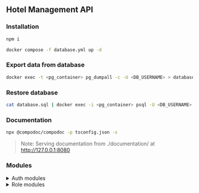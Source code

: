 ## Hotel Management API

### Installation

```bash
npm i

docker compose -f database.yml up -d
```

### Export data from database
```bash
docker exec -t <pg_container> pg_dumpall -c -U <DB_USERNAME> > database.sql
```

### Restore database
```bash
cat database.sql | docker exec -i <pg_container> psql -U <DB_USERNAME> -d <DB_NAME>
```

### Documentation

```bash
npx @compodoc/compodoc -p tsconfig.json -s
```

> Note: Serving documentation from ./documentation/ at <http://127.0.0.1:8080>

### Modules

<details>
<summary>Auth modules</summary>

Source: [src](src/v1/auth)

| Routes  | Method | Description | Key | More |
| :--: | :--: | :-- | :-- | :--: |
| `v1/auth/login`  | POST | User login | `userName`: string, `password`: string | Body |
| `v1/auth/register`  | POST | User registration | `userName`: string, `password`: string, `email`: string, `fullName`: string, `phone`: string, `gender`: number, `salary`: number, `city`: string, `country`: string | Body |

</details>

<details>
<summary>Role modules</summary>

Source: [src](src/v1/database/role/)

| Routes  | Method | Description | Key | More |
| :--: | :--: | :-- | :-- | :--: |
| `v1/role`  | GET | Get all roles. | - | - |
| `v1/role`  | POST | Add new role. | `id`: number, `name`: string | Body |
|`v1/role`| PATCH | Update a role by ID | `id`: number, `name`: string | Body |
| `v1/role/get-role-by-id/{id}`  | GET | Get role by Id. | `id`: number | Param |
</details>
